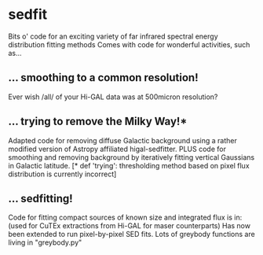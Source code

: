 # sedfit
Bits o' code for an exciting variety of far infrared spectral energy distribution fitting methods
Comes with code for wonderful activities, such as...

## ... smoothing to a common resolution!
Ever wish /all/ of your Hi-GAL data was at 500micron resolution? 

## ... trying to remove the Milky Way!*
Adapted code for removing diffuse Galactic background using a rather modified version of Astropy affiliated higal-sedfitter.
PLUS code for smoothing and removing background by iteratively fitting vertical Gaussians in Galactic latitude.
[* def 'trying': thresholding method based on pixel flux distribution is currently incorrect]

## ... sedfitting!
Code for fitting compact sources of known size and integrated flux is in: (used for CuTEx extractions from Hi-GAL for maser counterparts) 
Has now been extended to run pixel-by-pixel SED fits.
Lots of greybody functions are living in "greybody.py"

